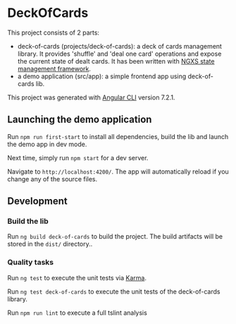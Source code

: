 # DeckOfCards

This project consists of 2 parts:
- deck-of-cards (projects/deck-of-cards): a deck of cards management library. It provides 'shuffle' and 'deal one card' operations and expose the current state of dealt cards. It has been written with [NGXS state management framework](https://ngxs.gitbook.io/ngxs/).
- a demo application (src/app): a simple frontend app using deck-of-cards lib.


This project was generated with [Angular CLI](https://github.com/angular/angular-cli) version 7.2.1.

## Launching the demo application

Run `npm run first-start` to install all dependencies, build the lib and launch the demo app in dev mode.

Next time, simply run `npm start` for a dev server. 

Navigate to `http://localhost:4200/`. The app will automatically reload if you change any of the source files.

## Development

### Build the lib

Run `ng build deck-of-cards` to build the project. The build artifacts will be stored in the `dist/` directory..

### Quality tasks

Run `ng test` to execute the unit tests via [Karma](https://karma-runner.github.io).

Run `ng test deck-of-cards` to execute the unit tests of the deck-of-cards library.

Run `npm run lint` to execute a full tslint analysis
